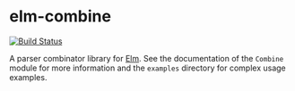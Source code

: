 # elm-combine

[![Build Status](https://travis-ci.org/elm-community/parser-combinators.svg)](https://travis-ci.org/elm-community/parser-combinators)

A parser combinator library for [Elm](http://elm-lang.org).  See the
documentation of the `Combine` module for more information and the
`examples` directory for complex usage examples.
